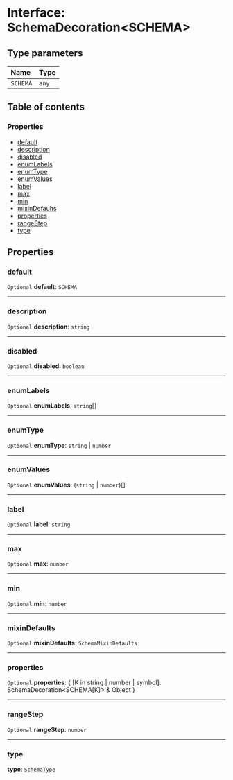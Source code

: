 # Interface: SchemaDecoration\<SCHEMA>

## Type parameters

| Name | Type |
| :------ | :------ |
| `SCHEMA` | `any` |

## Table of contents

### Properties

* [default](/auto-docs/free-layout-editor/interfaces/SchemaDecoration-1.md#default)
* [description](/auto-docs/free-layout-editor/interfaces/SchemaDecoration-1.md#description)
* [disabled](/auto-docs/free-layout-editor/interfaces/SchemaDecoration-1.md#disabled)
* [enumLabels](/auto-docs/free-layout-editor/interfaces/SchemaDecoration-1.md#enumlabels)
* [enumType](/auto-docs/free-layout-editor/interfaces/SchemaDecoration-1.md#enumtype)
* [enumValues](/auto-docs/free-layout-editor/interfaces/SchemaDecoration-1.md#enumvalues)
* [label](/auto-docs/free-layout-editor/interfaces/SchemaDecoration-1.md#label)
* [max](/auto-docs/free-layout-editor/interfaces/SchemaDecoration-1.md#max)
* [min](/auto-docs/free-layout-editor/interfaces/SchemaDecoration-1.md#min)
* [mixinDefaults](/auto-docs/free-layout-editor/interfaces/SchemaDecoration-1.md#mixindefaults)
* [properties](/auto-docs/free-layout-editor/interfaces/SchemaDecoration-1.md#properties)
* [rangeStep](/auto-docs/free-layout-editor/interfaces/SchemaDecoration-1.md#rangestep)
* [type](/auto-docs/free-layout-editor/interfaces/SchemaDecoration-1.md#type)

## Properties

### default

`Optional` **default**: `SCHEMA`

***

### description

`Optional` **description**: `string`

***

### disabled

`Optional` **disabled**: `boolean`

***

### enumLabels

`Optional` **enumLabels**: `string`\[]

***

### enumType

`Optional` **enumType**: `string` | `number`

***

### enumValues

`Optional` **enumValues**: (`string` | `number`)\[]

***

### label

`Optional` **label**: `string`

***

### max

`Optional` **max**: `number`

***

### min

`Optional` **min**: `number`

***

### mixinDefaults

`Optional` **mixinDefaults**: `SchemaMixinDefaults`

***

### properties

`Optional` **properties**: { \[K in string | number | symbol]: SchemaDecoration\<SCHEMA\[K]> & Object }

***

### rangeStep

`Optional` **rangeStep**: `number`

***

### type

**type**: [`SchemaType`](/auto-docs/free-layout-editor/types/SchemaType.md)
